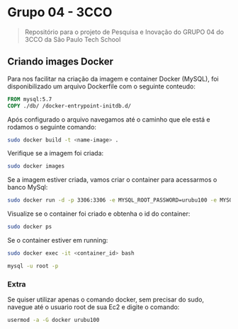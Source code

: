# Grupo 04 - 3CCO
> Repositório para o projeto de Pesquisa e Inovação do GRUPO 04 do 3CCO da São Paulo Tech School

## Criando images Docker

Para nos facilitar na criação da imagem e container Docker (MySQL), foi disponibilizado um arquivo Dockerfile com o seguinte conteudo:

```dockerfile
FROM mysql:5.7
COPY ./db/ /docker-entrypoint-initdb.d/
```

Após configurado o arquivo navegamos até o caminho que ele está e rodamos o seguinte comando:

```bash
sudo docker build -t <name-image> .
```

Verifique se a imagem foi criada:

```bash
sudo docker images
```

Se a imagem estiver criada, vamos criar o container para acessarmos o banco MySql:

```bash
sudo docker run -d -p 3306:3306 -e MYSQL_ROOT_PASSWORD=urubu100 -e MYSQL_DATABASE=algas -e MYSQL_USER=grupo04 -e MYSQL_PASSWORD=urubu100 <name-image>
```

Visualize se o container foi criado e obtenha o id do container:

```bash
sudo docker ps
```

Se o container estiver em running:

```bash
sudo docker exec -it <container_id> bash
```

```bash
mysql -u root -p
```

### Extra

Se quiser utilizar apenas o comando docker, sem precisar do sudo, navegue até o usuario root de sua Ec2 e digite o comando:

```bash
usermod -a -G docker urubu100
```
